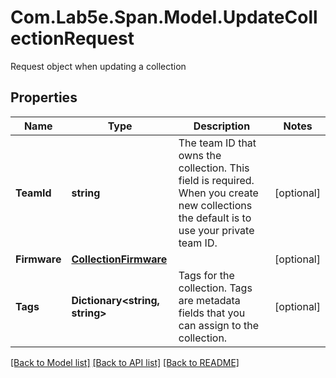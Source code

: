 # Com.Lab5e.Span.Model.UpdateCollectionRequest
Request object when updating a collection

## Properties

Name | Type | Description | Notes
------------ | ------------- | ------------- | -------------
**TeamId** | **string** | The team ID that owns the collection. This field is required. When you create new collections the default is to use your private team ID. | [optional] 
**Firmware** | [**CollectionFirmware**](CollectionFirmware.md) |  | [optional] 
**Tags** | **Dictionary&lt;string, string&gt;** | Tags for the collection. Tags are metadata fields that you can assign to the collection. | [optional] 

[[Back to Model list]](../README.md#documentation-for-models) [[Back to API list]](../README.md#documentation-for-api-endpoints) [[Back to README]](../README.md)

